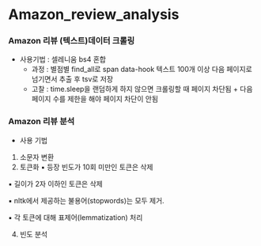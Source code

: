 # Amazon_review_analysis

### Amazon 리뷰 (텍스트)데이터 크롤링
- 사용기법 : 셀레니움 bs4 혼합
  - 과정 : 별점별 find_all로 span data-hook 텍스트 100개 이상 다음 페이지로 넘기면서 추출 후 tsv로 저장
  - 고찰 : time.sleep을 랜덤하게 하지 않으면 크롤링할 때 페이지 차단됨 + 다음 페이지 수를 제한을 해야 페이지 차단이 안됨

 ### Amazon 리뷰 분석
 - 사용 기법
1) 소문자 변환
2) 토큰화
▪ 등장 빈도가 10회 미만인 토큰은 삭제

▪ 길이가 2자 이하인 토큰은 삭제

▪ nltk에서 제공하는 불용어(stopwords)는 모두 제거.

▪ 각 토큰에 대해 표제어(lemmatization) 처리

4) 빈도 분석
 

